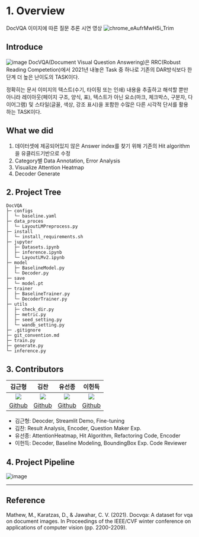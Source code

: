 # 1. Overview
DocVQA 이미지에 따른 질문 추론 시연 영상
![chrome_eAufrMwH5i_Trim](https://user-images.githubusercontent.com/73874591/217586967-2c53344f-cd7e-445f-967c-8bef68820040.gif)

## Introduce
![image](https://user-images.githubusercontent.com/73874591/217573079-2303b321-6c82-46a0-a0ef-b63cbaff4e00.png)
DocVQA(Document Visual Question Answering)은 RRC(Robust Reading Competetion)에서 2021년 내놓은 Task 중 하나로 기존의 DAR방식보다 한단계 더 높은 난이도의 TASK이다.

정확히는 문서 이미지의 텍스트(수기, 타이핑 또는 인쇄) 내용을 추출하고 해석할 뿐만 아니라 레이아웃(페이지 구조, 양식, 표), 텍스트가 아닌 요소(마크, 체크박스, 구분자, 다이어그램) 및 스타일(글꼴, 색상, 강조 표시)을 포함한 수많은 다른 시각적 단서를 활용하는 TASK이다.

## What we did
1. 데이터셋에 제공되어있지 않은 Answer index를 찾기 위해 기존의 Hit algorithm을 유클리드기반으로 수정
2. Category별 Data Annotation, Error Analysis
3. Visualize Attention Heatmap
4. Decoder Generate

## 2. Project Tree
```
DocVQA
├─ configs
│  └─ baseline.yaml
├─ data_proces
│  └─ LayoutLMPreprocess.py
├─ install
│  └─ install_requirements.sh
├─ jupyter
│  ├─ Datasets.ipynb
│  ├─ inference.ipynb
│  └─ LayoutLMv2.ipynb
├─ model
│  ├─ BaselineModel.py
│  └─ Decoder.py
├─ save
│  └─ model.pt
├─ trainer
│  ├─ BaselineTrainer.py
│  └─ DecoderTrainer.py
├─ utils
│  ├─ check_dir.py
│  ├─ metric.py
│  ├─ seed_setting.py
│  └─ wandb_setting.py
├─ .gitignore
├─ git_convention.md
├─ train.py
├─ generate.py
└─ inference.py
```
## 3. Contributors
|김근형|김찬|유선종|이헌득|
|:---:|:---:|:---:|:---:|
|<img src="https://user-images.githubusercontent.com/97590480/205299519-174ef1be-eed6-4752-9f3d-49b64de78bec.png">|<img src="https://user-images.githubusercontent.com/97590480/205299316-ea3dc16c-00ec-4c37-b801-3a75ae6f4ca2.png">|<img src="https://user-images.githubusercontent.com/97590480/205299037-aec039ea-f8d3-46c6-8c11-08c4c88e4c56.jpeg">|<img src="https://user-images.githubusercontent.com/97590480/205299457-5292caeb-22eb-49d2-a52e-6e69da593d6f.jpeg">|
|[Github](https://github.com/kimkeunhyeong)|[Github](https://github.com/chanmuzi)|[Github](https://github.com/Trailblazer-Yoo)|[Github](https://github.com/hundredeuk2)|
- 김근형: Deocder, Streamlit Demo, Fine-tuning
- 김찬: Result Analysis, Encoder, Question Maker Exp.
- 유선종: AttentionHeatmap, Hit Algorithm, Refactoring Code, Encoder
- 이헌득: Decoder, Baseline Modeling, BoundingBox Exp. Code Reviewer

## 4. Project Pipeline
![image](https://user-images.githubusercontent.com/73874591/217577054-e2be3421-f74b-42dd-9653-30ce812e75e7.png)

---------------------------------
## Reference
Mathew, M., Karatzas, D., & Jawahar, C. V. (2021). Docvqa: A dataset for vqa on document images. In Proceedings of the IEEE/CVF winter conference on applications of computer vision (pp. 2200-2209).
